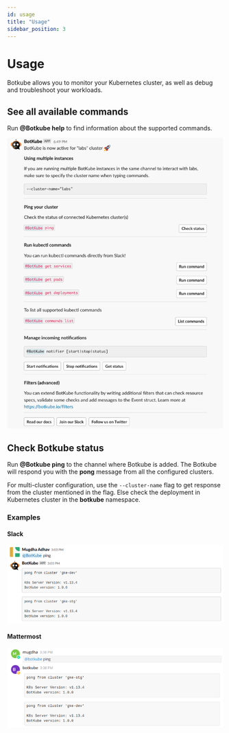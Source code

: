 ```yaml
---
id: usage
title: "Usage"
sidebar_position: 3
---
```


# Usage

Botkube allows you to monitor your Kubernetes cluster, as well as debug and troubleshoot your workloads.

## See all available commands

Run **@Botkube help** to find information about the supported commands.

![help](assets/help.png)

## Check Botkube status

Run **@Botkube ping** to the channel where Botkube is added. The Botkube will respond you with the **pong** message from all the configured clusters.

For multi-cluster configuration, use the `--cluster-name` flag to get response from the cluster mentioned in the flag. Else check the deployment in Kubernetes cluster in the **botkube** namespace.

### Examples

#### Slack

![ping](assets/ping.png)

#### Mattermost

![ping](assets/mm_ping.png)

